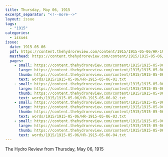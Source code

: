 ```yaml
---
title: Thursday, May 06, 1915
excerpt_separator: "<!--more-->"
layout: issue
tags:
  - "1915"
categories:
  - issues
issue:
  date: 1915-05-06
  pdf: https://content.thehydroreview.com/content/1915/1915-05-06/HR-1915-05-06.pdf
  masthead: https://content.thehydroreview.com/content/1915/1915-05-06/masthead/HR-1915-05-06.jpg
  pages:
    - small: https://content.thehydroreview.com/content/1915/1915-05-06/small/HR-1915-05-06-01.jpg
      large: https://content.thehydroreview.com/content/1915/1915-05-06/large/HR-1915-05-06-01.jpg
      thumb: https://content.thehydroreview.com/content/1915/1915-05-06/thumbnails/HR-1915-05-06-01.jpg
      text: words/1915/1915-05-06/HR-1915-05-06-01.txt
    - small: https://content.thehydroreview.com/content/1915/1915-05-06/small/HR-1915-05-06-02.jpg
      large: https://content.thehydroreview.com/content/1915/1915-05-06/large/HR-1915-05-06-02.jpg
      thumb: https://content.thehydroreview.com/content/1915/1915-05-06/thumbnails/HR-1915-05-06-02.jpg
      text: words/1915/1915-05-06/HR-1915-05-06-02.txt
    - small: https://content.thehydroreview.com/content/1915/1915-05-06/small/HR-1915-05-06-03.jpg
      large: https://content.thehydroreview.com/content/1915/1915-05-06/large/HR-1915-05-06-03.jpg
      thumb: https://content.thehydroreview.com/content/1915/1915-05-06/thumbnails/HR-1915-05-06-03.jpg
      text: words/1915/1915-05-06/HR-1915-05-06-03.txt
    - small: https://content.thehydroreview.com/content/1915/1915-05-06/small/HR-1915-05-06-04.jpg
      large: https://content.thehydroreview.com/content/1915/1915-05-06/large/HR-1915-05-06-04.jpg
      thumb: https://content.thehydroreview.com/content/1915/1915-05-06/thumbnails/HR-1915-05-06-04.jpg
      text: words/1915/1915-05-06/HR-1915-05-06-04.txt
---
```


The Hydro Review from Thursday, May 06, 1915

<!--more-->

